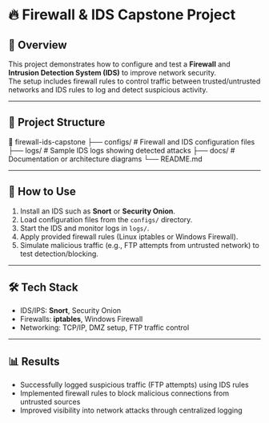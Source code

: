 # 🔥 Firewall & IDS Capstone Project

## 📌 Overview
This project demonstrates how to configure and test a **Firewall** and **Intrusion Detection System (IDS)** to improve network security.  
The setup includes firewall rules to control traffic between trusted/untrusted networks and IDS rules to log and detect suspicious activity.

---

## 📂 Project Structure
📂 firewall-ids-capstone
├── configs/ # Firewall and IDS configuration files
├── logs/ # Sample IDS logs showing detected attacks
├── docs/ # Documentation or architecture diagrams
└── README.md


---

## 🚀 How to Use
1. Install an IDS such as **Snort** or **Security Onion**.  
2. Load configuration files from the `configs/` directory.  
3. Start the IDS and monitor logs in `logs/`.  
4. Apply provided firewall rules (Linux iptables or Windows Firewall).  
5. Simulate malicious traffic (e.g., FTP attempts from untrusted network) to test detection/blocking.  

---

## 🛠️ Tech Stack
- IDS/IPS: **Snort**, Security Onion  
- Firewalls: **iptables**, Windows Firewall  
- Networking: TCP/IP, DMZ setup, FTP traffic control  

---

## 📊 Results
- Successfully logged suspicious traffic (FTP attempts) using IDS rules  
- Implemented firewall rules to block malicious connections from untrusted sources  
- Improved visibility into network attacks through centralized logging  
